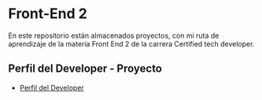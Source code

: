 # Front-End 2
En este repositorio están almacenados proyectos, con mi ruta de aprendizaje de la materia Front End 2 de la carrera Certified tech developer.

## Perfil del Developer - Proyecto 
- [Perfil del Developer](https://jeniferblandonaranda.github.io/CTD-FrontEnd-II//Perfil%20del%20Developer/index.html) 

